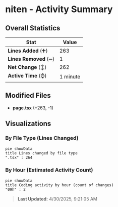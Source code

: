 # niten - Activity Summary 

## Overall Statistics

| Stat                   | Value                                                             |
| ---------------------- | ----------------------------------------------------------------- |
| **Lines Added** (➕)   | 263                                          |
| **Lines Removed** (➖) | 1                                        |
| **Net Change** (↕)    | 262                |
| **Active Time** (⌚)   | 1 minute |


## Modified Files
- **page.tsx** (+263, -1)

## Visualizations

### By File Type (Lines Changed)

```mermaid
pie showData
title Lines changed by file type
".tsx" : 264
```

### By Hour (Estimated Activity Count)

```mermaid
pie showData
title Coding activity by hour (count of changes)
"09h" : 2
```


> **Last Updated:** 4/30/2025, 9:21:05 AM